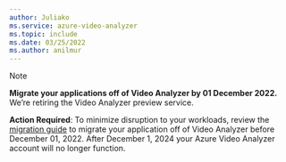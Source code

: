```yaml
---
author: Juliako
ms.service: azure-video-analyzer
ms.topic: include
ms.date: 03/25/2022
ms.author: anilmur
---
```


> [!NOTE]
> **Migrate your applications off of Video Analyzer by 01 December 2022.** We’re retiring the Video Analyzer preview service. 
>
> **Action Required**: To minimize disruption to your workloads, review the [migration guide](../migrate-video-analyzer.md) to migrate your application off of Video Analyzer before December 01, 2022. After December 1, 2024 your Azure Video Analyzer account will no longer function.
